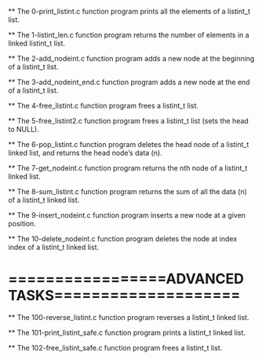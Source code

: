 ** The 0-print_listint.c function program prints all the elements of a listint_t list.

** The 1-listint_len.c function program returns the number of elements in a linked listint_t list.

** The 2-add_nodeint.c function program adds a new node at the beginning of a listint_t list.

** The 3-add_nodeint_end.c function program adds a new node at the end of a listint_t list.

** The 4-free_listint.c function program frees a listint_t list.

** The 5-free_listint2.c function program frees a listint_t list (sets the head to NULL).

** The 6-pop_listint.c function program deletes the head node of a listint_t linked list, and returns the head node’s data (n).

** The 7-get_nodeint.c function program returns the nth node of a listint_t linked list.

** The 8-sum_listint.c function program returns the sum of all the data (n) of a listint_t linked list.

** The 9-insert_nodeint.c function program inserts a new node at a given position.

** The 10-delete_nodeint.c function program deletes the node at index index of a listint_t linked list.

=================ADVANCED TASKS====================
===================================================

** The 100-reverse_listint.c function program reverses a listint_t linked list.

** The 101-print_listint_safe.c function program prints a listint_t linked list.

** The 102-free_listint_safe.c function program  frees a listint_t list.


